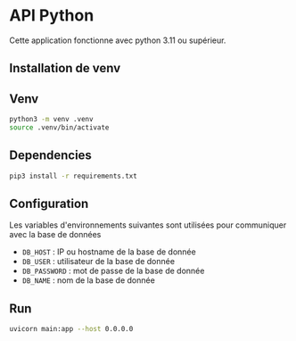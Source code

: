 # API Python

Cette application fonctionne avec python 3.11 ou supérieur.

## Installation de venv

## Venv

```bash
python3 -m venv .venv
source .venv/bin/activate
```

## Dependencies
```bash
pip3 install -r requirements.txt
```

## Configuration
Les variables d'environnements suivantes sont utilisées pour communiquer avec la base de données
- `DB_HOST` : IP ou hostname de la base de donnée
- `DB_USER` : utilisateur de la base de donnée
- `DB_PASSWORD` : mot de passe de la base de donnée
- `DB_NAME` : nom de la base de donnée

## Run

```bash
uvicorn main:app --host 0.0.0.0
```
